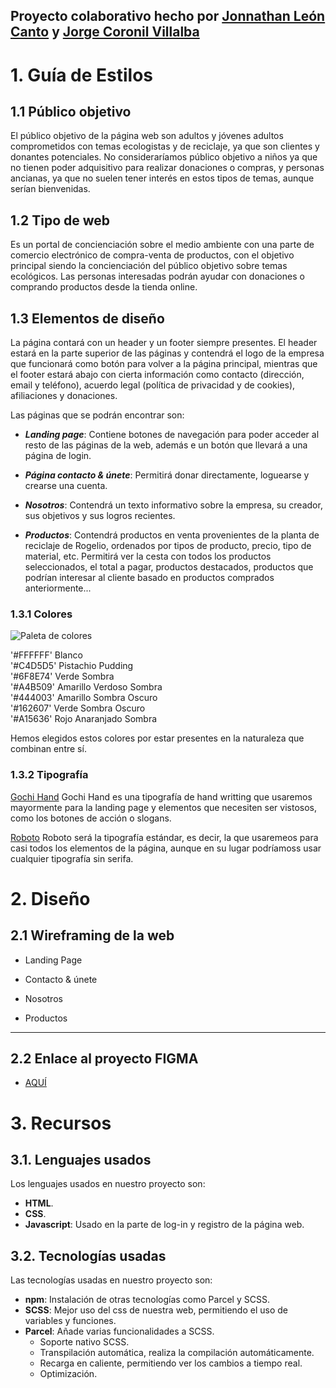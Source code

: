 ## **Proyecto colaborativo hecho por [Jonnathan León Canto](https://github.com/jleocan773) y [Jorge Coronil Villalba](https://github.com/Jcorvil)**

# 1. Guía de Estilos

## 1.1 Público objetivo

El público objetivo de la página web son adultos y jóvenes adultos comprometidos con temas ecologistas y de reciclaje, ya que son clientes y donantes potenciales. No consideraríamos público objetivo a niños ya que no tienen poder adquisitivo para realizar donaciones o compras, y personas ancianas, ya que no suelen tener interés en estos tipos de temas, aunque serían bienvenidas.

## 1.2 Tipo de web

Es un portal de concienciación sobre el medio ambiente con una parte de comercio electrónico de compra-venta de productos, con el objetivo principal siendo la concienciación del público objetivo sobre temas ecológicos. Las personas interesadas podrán ayudar con donaciones o comprando productos desde la tienda online.

## 1.3 Elementos de diseño

La página contará con un header y un footer siempre presentes. El header estará en la parte superior de las páginas y contendrá el logo de la empresa que funcionará como botón para volver a la página principal, mientras que el footer estará abajo con cierta información como contacto (dirección, email y teléfono), acuerdo legal (política de privacidad y de cookies), afiliaciones y donaciones.

Las páginas que se podrán encontrar son:

- ***Landing page***: Contiene botones de navegación para poder acceder al resto de las páginas de la web, además e un botón que llevará a una página de login.

- ***Página contacto & únete***: Permitirá donar directamente, loguearse y crearse una cuenta.

- ***Nosotros***: Contendrá un texto informativo sobre la empresa, su creador, sus objetivos y sus logros recientes.

- ***Productos***: Contendrá productos en venta provenientes de la planta de reciclaje de Rogelio, ordenados por tipos de producto, precio, tipo de material, etc. Permitirá ver la cesta con todos los productos seleccionados, el total a pagar, productos destacados, productos que podrían interesar al cliente basado en productos comprados anteriormente...

### 1.3.1 Colores

![Paleta de colores](https://i.gyazo.com/6b3af66d0c202b239124e0bb815373fa.png)

'#FFFFFF' Blanco  
'#C4D5D5' Pistachio Pudding  
'#6F8E74' Verde Sombra  
'#A4B509' Amarillo Verdoso Sombra  
'#444003' Amarillo Sombra Oscuro  
'#162607' Verde Sombra Oscuro  
'#A15636' Rojo Anaranjado Sombra  

Hemos elegidos estos colores por estar presentes en la naturaleza que combinan entre sí.

### 1.3.2 Tipografía

[Gochi Hand](https://fonts.google.com/specimen/Gochi+Hand)
Gochi Hand es una tipografía de hand writting que usaremos mayormente para la landing page y elementos que necesiten ser vistosos, como los botones de acción o slogans.

[Roboto](https://fonts.google.com/specimen/Roboto)
Roboto será la tipografía estándar, es decir, la que usaremeos para casi todos los elementos de la página, aunque en su lugar podríamoss usar cualquier tipografía sin serifa.

# 2. Diseño

## 2.1 Wireframing de la web

- Landing Page

[](https://gyazo.com/1d7a244a8e4e55879efaccf36683e8ad)

- Contacto & únete

[](https://gyazo.com/1264e5e70f7d738fd86b15288c102bc4)

- Nosotros

[](https://gyazo.com/9e59cccf3721c44e110bf8958cbc5dbf)

- Productos

[](https://gyazo.com/897206834a5b172ff49ccbf97c25df5f)



---
## 2.2 Enlace al proyecto FIGMA

- [AQUÍ](https://www.figma.com/file/VQ3EeotOWF0xCNFa3pgbZN/Plantilla?type=design&node-id=0%3A1&mode=design&t=wnwFp9Q3xGqeGlXo-1)

# 3. Recursos

## 3.1. Lenguajes usados

Los lenguajes usados en nuestro proyecto son:
- **HTML**.
- **CSS**. 
- **Javascript**: Usado en la parte de log-in y registro de la página web.   

## 3.2. Tecnologías usadas

Las tecnologías usadas en nuestro proyecto son:
- **npm**: Instalación de otras tecnologías como Parcel y SCSS.
- **SCSS**: Mejor uso del css de nuestra web, permitiendo el uso de variables y funciones.  
- **Parcel**: Añade varias funcionalidades a SCSS.
    - Soporte nativo SCSS.
    - Transpilación automática, realiza la compilación automáticamente.
    - Recarga en caliente, permitiendo ver los cambios a tiempo real.
    - Optimización.